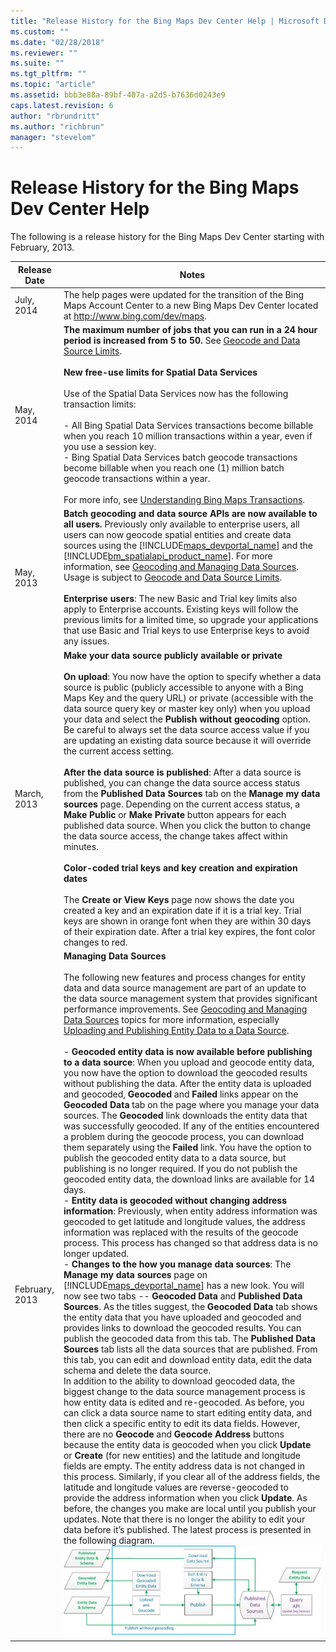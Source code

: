 ```yaml
---
title: "Release History for the Bing Maps Dev Center Help | Microsoft Docs"
ms.custom: ""
ms.date: "02/28/2018"
ms.reviewer: ""
ms.suite: ""
ms.tgt_pltfrm: ""
ms.topic: "article"
ms.assetid: bbb3e88a-89bf-407a-a2d5-b7636d0243e9
caps.latest.revision: 6
author: "rbrundritt"
ms.author: "richbrun"
manager: "stevelom"
---
```

# Release History for the Bing Maps Dev Center Help
The following is a release history for the Bing Maps Dev Center starting with February, 2013.  
  
|Release Date|Notes|  
|------------------|-----------|  
|July, 2014|The help pages were updated for the transition of the Bing Maps Account Center to a new Bing Maps Dev Center located at http://www.bing.com/dev/maps.|  
|May, 2014|**The maximum number of jobs that you can run in a 24 hour period is increased from 5 to 50.** See [Geocode and Data Source Limits](../spatial-data-services/geocode-and-data-source-limits.md).<br /><br /> **New free-use limits for Spatial Data Services**<br /><br /> Use of the Spatial Data Services now has the following transaction limits:<br /><br /> -   All Bing Spatial Data Services transactions become billable when you reach 10 million transactions within a year, even if you use a session key.<br />-   Bing Spatial Data Services batch geocode transactions become billable when you reach one (1) million batch geocode transactions within a year.<br /><br /> For more info, see [Understanding Bing Maps Transactions](../getting-started/understanding-bing-maps-transactions.md).|  
|May, 2013|**Batch geocoding and data source APIs are now available to all users.** Previously only available to enterprise users, all users can now geocode spatial entities and create data sources using the [!INCLUDE[maps_devportal_name](../getting-started/includes/maps-devportal-name-md.md)] and the [!INCLUDE[bm_spatialapi_product_name](../articles/includes/bm-spatialapi-product-name-md.md)]. For more information, see [Geocoding and Managing Data Sources](../getting-started/geocoding-and-managing-data-sources.md). Usage is subject to [Geocode and Data Source Limits](../spatial-data-services/geocode-and-data-source-limits.md).<br /><br /> **Enterprise users**: The new Basic and Trial key limits also apply to Enterprise accounts. Existing keys will follow the previous limits for a limited time, so upgrade your applications that use Basic and Trial keys to use Enterprise keys to avoid any issues.|  
|March, 2013|**Make your data source publicly available or private**<br /><br /> **On upload**: You now have the option to specify whether a data source is public (publicly accessible to anyone with a Bing Maps Key and the query URL) or private (accessible with the data source query key or master key only) when you upload your data and select the **Publish without geocoding** option. Be careful to always set the data source access value if you are updating an existing data source because it will override the current access setting.<br /><br /> **After the data source is published**: After a data source is published, you can change the data source access status from the **Published Data Sources** tab on the **Manage my data sources** page. Depending on the current access status, a **Make Public** or **Make Private** button appears for each published data source. When you click the button to change the data source access, the change takes affect within minutes.<br /><br /> **Color-coded trial keys and key creation and expiration dates**<br /><br /> The **Create or View Keys** page now shows the date you created a key and an expiration date if it is a trial key. Trial keys are shown in orange font when they are within 30 days of their expiration date. After a trial key expires, the font color changes to red.|  
|February, 2013|**Managing Data Sources**<br /><br /> The following new features and process changes for entity data and data source management are part of an update to the data source management system that provides significant performance improvements. See [Geocoding and Managing Data Sources](../getting-started/geocoding-and-managing-data-sources.md) topics for more information, especially [Uploading and Publishing Entity Data to a Data Source](../getting-started/uploading-and-publishing-entity-data-to-a-data-source.md).<br /><br /> -   **Geocoded entity data is now available before publishing to a data source**: When you upload and geocode entity data, you now have the option to download the geocoded results without publishing the data. After the entity data is uploaded and geocoded, **Geocoded** and **Failed** links appear on the **Geocoded Data** tab on the page where you manage your data sources. The **Geocoded** link downloads the entity data that was successfully geocoded. If any of the entities encountered a problem during the geocode process, you can download them separately using the **Failed** link. You have the option to publish the geocoded entity data to a data source, but publishing is no longer required. If you do not publish the geocoded entity data, the download links are available for 14 days.<br />-   **Entity data is geocoded without changing address information**: Previously, when entity address information was geocoded to get latitude and longitude values, the address information was replaced with the results of the geocode process. This process has changed so that address data is no longer updated.<br />-   **Changes to the how you manage data sources**: The **Manage my data sources** page on [!INCLUDE[maps_devportal_name](../getting-started/includes/maps-devportal-name-md.md)] has a new look. You will now see two tabs -- **Geocoded Data** and **Published Data Sources**. As the titles suggest, the **Geocoded Data** tab shows the entity data that you have uploaded and geocoded and provides links to download the geocoded results. You can publish the geocoded data from this tab. The **Published Data Sources** tab lists all the data sources that are published. From this tab, you can edit and download entity data, edit the data schema and delete the data source.<br />     In addition to the ability to download geocoded data, the biggest change to the data source management process is how entity data is edited and re-geocoded. As before, you can click a data source name to start editing entity data, and then click a specific entity to edit its data fields. However, there are no **Geocode** and **Geocode Address** buttons because the entity data is geocoded when you click **Update** or **Create** (for new entities) and the latitude and longitude fields are empty. The entity address data is not changed in this process. Similarly, if you clear all of the address fields, the latitude and longitude values are reverse-geocoded to provide the address information when you click **Update**. As before, the changes you make are local until you publish your updates. Note that there is no longer the ability to edit your data before it’s published. The latest process is presented in the following diagram.<br />     ![Bing Maps Account Center Flow](../getting-started/media/bingmapsportalflowdiagram.jpg "Bing Maps Account Center Flow")|